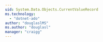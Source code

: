 ```yaml
---
uid: System.Data.Objects.CurrentValueRecord
ms.technology: 
  - "dotnet-ado"
author: "douglaslMS"
ms.author: "douglasl"
manager: "craigg"
---
```

